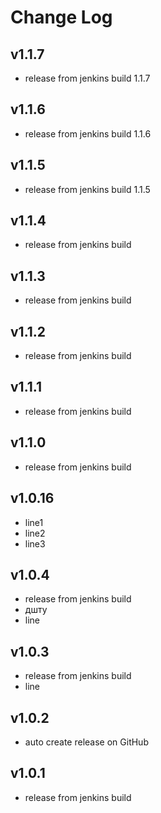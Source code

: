 ﻿# Change Log

<!--## Unreleased-->
## v1.1.7

- release from jenkins build 1.1.7


## v1.1.6

- release from jenkins build 1.1.6


## v1.1.5

- release from jenkins build 1.1.5


## v1.1.4

- release from jenkins build


## v1.1.3

- release from jenkins build


## v1.1.2

- release from jenkins build


## v1.1.1

- release from jenkins build


## v1.1.0

- release from jenkins build


## v1.0.16

- line1
- line2
- line3


## v1.0.4

- release from jenkins build
- дшту
- line


## v1.0.3

- release from jenkins build
- line


## v1.0.2

- auto create release on GitHub


## v1.0.1

- release from jenkins build















